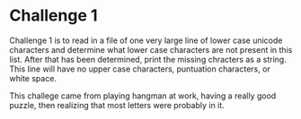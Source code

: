 # Challenge 1

Challenge 1 is to read in a file of one very large line of lower case unicode
characters and determine what lower case characters are not present in this
list. After that has been determined, print the missing chracters as a string. 
This line will have no upper case characters, puntuation
characters, or white space.  

This challege came from playing hangman at work, having a really good puzzle,
then realizing that most letters were probably in it.
